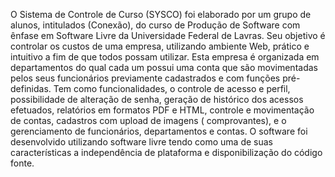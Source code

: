 O Sistema de Controle de Curso (SYSCO) foi elaborado por um grupo de alunos, intitulados (Conexão), do curso de Produção de Software com ênfase em Software Livre da Universidade Federal de Lavras.
Seu objetivo é controlar os custos de uma empresa, utilizando ambiente Web, prático e intuitivo a fim de que todos possam utilizar. Esta empresa é organizada em departamentos do qual cada um possui uma conta  que são movimentadas pelos seus funcionários previamente cadastrados e com funções pré-definidas.
Tem como funcionalidades, o controle de acesso e perfil, possibilidade de alteração de senha, geração de histórico dos acessos efetuados, relatórios em formatos PDF e HTML, controle e movimentação de contas, cadastros com upload de imagens ( comprovantes), e o gerenciamento de funcionários, departamentos  e contas.
O software foi desenvolvido utilizando software livre tendo  como uma de suas características a  independência de plataforma e  disponibilização do código fonte.